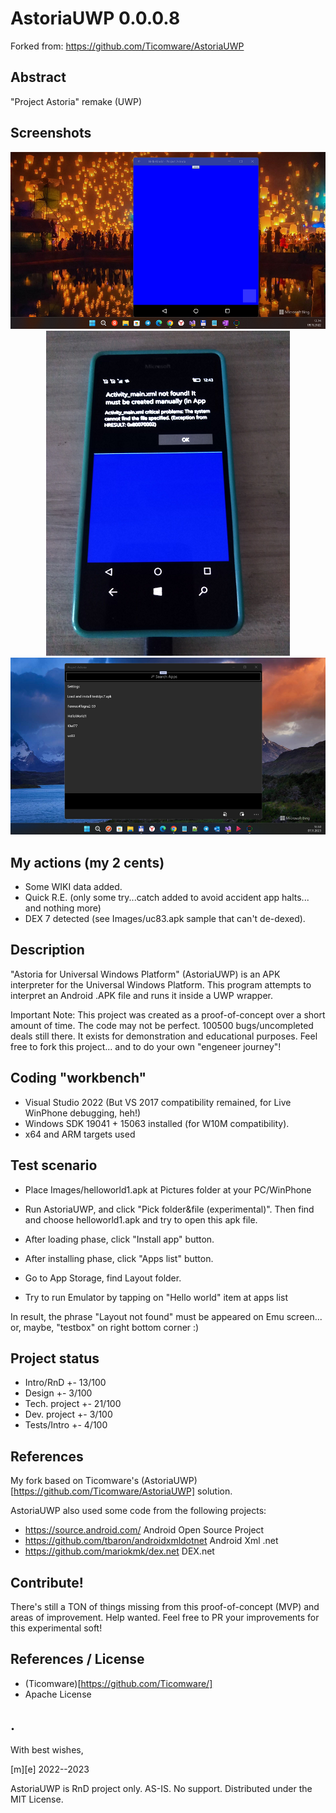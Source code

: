 # AstoriaUWP 0.0.0.8

Forked from: https://github.com/Ticomware/AstoriaUWP

## Abstract
"Project Astoria" remake (UWP)

## Screenshots
<p align="center">
  <img src="Images/shot1.png">
  <img src="Images/shot2.png">
  <img src="Images/shot3.png">
</p>

## My actions (my 2 cents) 
- Some WIKI data added. 
- Quick R.E. (only some try...catch added to avoid accident app halts... and nothing more)
- DEX 7 detected (see Images/uc83.apk sample that can't de-dexed).

## Description
"Astoria for Universal Windows Platform" (AstoriaUWP) is an APK interpreter for the Universal Windows Platform. 
This program attempts to interpret an Android .APK file and runs it inside a UWP wrapper.

Important Note: This project was created as a proof-of-concept over a short amount of time. The code may not be perfect. 100500 bugs/uncompleted deals still there.
It exists for demonstration and educational purposes. Feel free to fork this project... and to do your own "engeneer journey"!


## Coding "workbench"
- Visual Studio 2022 (But VS 2017 compatibility remained, for Live WinPhone debugging, heh!)
- Windows SDK 19041 + 15063 installed (for W10M compatibility).
- x64 and ARM targets used


## Test scenario
- Place Images/helloworld1.apk at Pictures folder at your PC/WinPhone

- Run AstoriaUWP, and click "Pick folder&file (experimental)". Then find and choose helloworld1.apk and try to open this apk file.
- After loading phase, click "Install app" button.
- After installing phase, click "Apps list" button.
- Go to App Storage, find Layout folder.
- Try to run Emulator by tapping on "Hello world" item at apps list

In result, the phrase "Layout not found" must be appeared on Emu screen... or, maybe, "testbox" on right bottom corner :)


## Project status
- Intro/RnD +- 13/100
- Design +- 3/100 
- Tech. project +- 21/100
- Dev. project  +- 3/100
- Tests/Intro   +- 4/100


## References
My fork based on Ticomware's (AstoriaUWP)[https://github.com/Ticomware/AstoriaUWP] solution.

AstoriaUWP also used some code from the following projects:
- https://source.android.com/                 Android Open Source Project
- https://github.com/tbaron/androidxmldotnet  Android Xml .net
- https://github.com/mariokmk/dex.net         DEX.net


## Contribute!
There's still a TON of things missing from this proof-of-concept (MVP) and areas of improvement. Help wanted. 
Feel free to PR your improvements for this experimental soft!

## References / License
- (Ticomware)[https://github.com/Ticomware/]
- Apache License

## .
With best wishes,

  [m][e] 2022--2023

AstoriaUWP is RnD project only. AS-IS. No support. Distributed under the MIT License.

